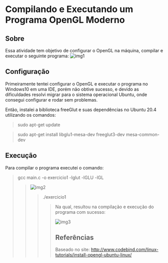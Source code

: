 # Compilando e Executando um Programa OpenGL Moderno

## Sobre
Essa atividade tem objetivo de configurar o OpenGL na máquina, compilar e executar o seguinte programa: 
![img1](https://jeferson-wwe.000webhostapp.com/img-icg/img1.png)


## Configuração 
Primeiramente tentei configurar o OpenGL e executar o programa no Windows10 em uma IDE, porém não obtive sucesso, e devido as dificuldades resolvi migrar para o sistema operacional Ubuntu, 
onde consegui configurar e rodar sem problemas.</p>
Então, instalei a biblioteca freeGlut e suas dependências no Ubuntu 20.4 utilizando os comandos: 
<blockquote> sudo apt-get update </blockquote>
<blockquote> sudo apt-get install libglu1-mesa-dev freeglut3-dev mesa-common-dev  </blockquote>

## Execução
Para compilar o programa executei o comando:  
<blockquote>gcc main.c -o exercicio1 -lglut -lGLU -lGL <blockquote>

![img2](https://jeferson-wwe.000webhostapp.com/img-icg/img2.png)

<blockquote>./exercicio1<blockquote>

Na qual, resultou na compilação e execução do programa com sucesso:

![img3](https://jeferson-wwe.000webhostapp.com/img-icg/img3.png)

## Referências
Baseado no site: http://www.codebind.com/linux-tutorials/install-opengl-ubuntu-linux/
